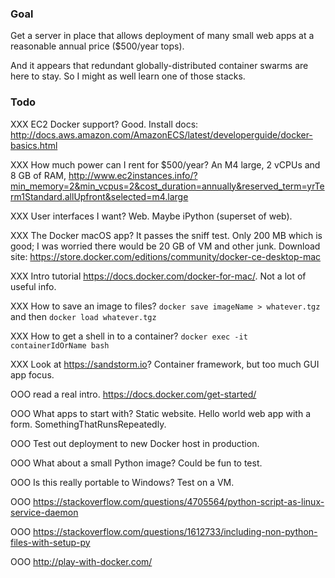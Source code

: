 ### Goal

Get a server in place that allows deployment of many small web apps at a reasonable annual price ($500/year tops).

And it appears that redundant globally-distributed container swarms are here to stay. So I might as well learn one of those stacks.

### Todo

XXX EC2 Docker support? Good. Install docs: http://docs.aws.amazon.com/AmazonECS/latest/developerguide/docker-basics.html

XXX How much power can I rent for $500/year? An M4 large, 2 vCPUs and 8 GB of RAM, http://www.ec2instances.info/?min_memory=2&min_vcpus=2&cost_duration=annually&reserved_term=yrTerm1Standard.allUpfront&selected=m4.large

XXX User interfaces I want? Web. Maybe iPython (superset of web).

XXX The Docker macOS app? It passes the sniff test. Only 200 MB which is good; I was worried there would be 20 GB of VM and other junk. Download site: https://store.docker.com/editions/community/docker-ce-desktop-mac

XXX Intro tutorial https://docs.docker.com/docker-for-mac/. Not a lot of useful info.

XXX How to save an image to files? `docker save imageName > whatever.tgz` and then `docker load whatever.tgz`

XXX How to get a shell in to a container? `docker exec -it containerIdOrName bash`

XXX Look at https://sandstorm.io? Container framework, but too much GUI app focus.

OOO read a real intro. https://docs.docker.com/get-started/

OOO What apps to start with? Static website. Hello world web app with a form. SomethingThatRunsRepeatedly.

OOO Test out deployment to new Docker host in production.

OOO What about a small Python image? Could be fun to test.

OOO Is this really portable to Windows? Test on a VM.

OOO https://stackoverflow.com/questions/4705564/python-script-as-linux-service-daemon

OOO https://stackoverflow.com/questions/1612733/including-non-python-files-with-setup-py

OOO http://play-with-docker.com/